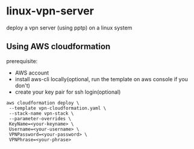 # linux-vpn-server
deploy a vpn server (using pptp) on a linux system

## Using AWS cloudformation
prerequisite: 
* AWS account
* install aws-cli locally(optional, run the template on aws console if you don't)
* create your key pair for ssh login(optional)

```
aws cloudformation deploy \
 --template vpn-cloudformation.yaml \
 --stack-name vpn-stack \
 --parameter-overrides \
 KeyName=<your-keyname> \
 Username=<your-username> \
 VPNPassword=<your-password> \
 VPNPhrase=<your-phrase>
```

